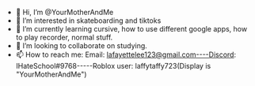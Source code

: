 - 👋 Hi, I’m @YourMotherAndMe
- 👀 I’m interested in skateboarding and tiktoks
- 🌱 I’m currently learning cursive, how to use different google apps, how to play recorder, normal stuff.
- 💞️ I’m looking to collaborate on studying.
- 📫 How to reach me: Email: lafayettelee123@gmail.com----Discord: IHateSchool#9768-----Roblox user: laffytaffy723(Display is "YourMotherAndMe")

<!---
YourMotherAndMe/YourMotherAndMe is a ✨ special ✨ repository because its README.md` (this file) appears on your GitHub profile.
You can click the Preview link to take a look at your changes.
--->
